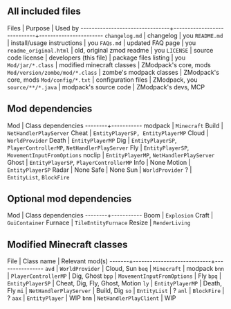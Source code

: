 
## All included files
Files                           | Purpose                    | Used by
--------------------------------+----------------------------+-----------------------
`changelog.md`                  | changelog                  | you
`README.md`                     | install/usage instructions | you
`FAQs.md`                       | updated FAQ page           | you
`readme_original.html`          | old, original zmod readme  | you
`LICENSE`                       | source code license        | developers
(this file)                     | package files listing      | you
`Mod/jar/*.class`               | modified minecraft classes | ZModpack's core, mods
`Mod/version/zombe/mod/*.class` | zombe's modpack classes    | ZModpack's core, mods
`Mod/config/*.txt`              | configuration files        | ZModpack, you
`source/**/*.java`              | modpack's source code      | ZModpack's devs, MCP

## Mod dependencies
Mod     | Class dependencies
--------+-----------
modpack | `Minecraft`
Build   | `NetHandlerPlayServer`
Cheat   | `EntityPlayerSP, EntityPlayerMP`
Cloud   | `WorldProvider`
Death   | `EntityPlayerMP`
Dig     | `EntityPlayerSP`, `PlayerControllerMP`, `NetHandlerPlayServer`
Fly     | `EntityPlayerSP`, `MovementInputFromOptions`
noclip  | `EntityPlayerMP`, `NetHandlerPlayServer`
Ghost   | `EntityPlayerSP`, `PlayerControllerMP`
Info    | None
Motion  | `EntityPlayerSP`
Radar   | None
Safe    | None
Sun     | `WorldProvider`
?       | `EntityList`, `BlockFire`

## Optional mod dependencies
Mod     | Class dependencies
--------+-----------
Boom    | `Explosion`
Craft   | `GuiContainer`
Furnace | `TileEntityFurnace`
Resize  | `RenderLiving`

## Modified Minecraft classes
File   | Class name                 | Relevant mod(s)
-------+----------------------------+----------------
`avd`  | `WorldProvider`            | Cloud, Sun
`beq`  | `Minecraft`                | modpack
`bnn`  | `PlayerControllerMP`       | Dig, Ghost
`bpp`  | `MovementInputFromOptions` | Fly
`bpq`  | `EntityPlayerSP`           | Cheat, Dig, Fly, Ghost, Motion
`ly`   | `EntityPlayerMP`           | Death, Fly
`mi`   | `NetHandlerPlayServer`     | Build, Dig
`so`   | `EntityList`               | ?
`anl`  | `BlockFire`                | ?
`aax`  | `EntityPlayer`             | WIP
`bnm`  | `NetHandlerPlayClient`     | WIP

